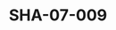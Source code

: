 ---
pid: SHA-07-009
title: SHA-07-009
language: ar
original_label: 
rights: شرحبيل احمد
location_of_original: شرحبيل احمد
photographer_or_studio: 
scanned_from: photograph 10.4 by 16.8
_date: 8/9/1977
location: الخرطوم، نادي الطيران المدني
description: شرحبيل احمد وشخص اخر في حفل تكريم شرحبيل احمد
additional_notes: 
permission_display: 'yes'
on_server: 'no'
on_website: 'no'
permalink: /photopages/ar/SHA-07-009.html
layout: photo-page
---